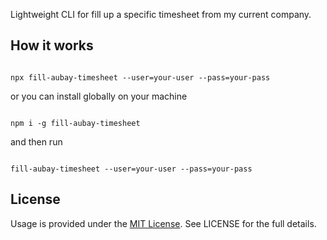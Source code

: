 Lightweight CLI for fill up a specific timesheet from my current company.

## How it works

```shell

npx fill-aubay-timesheet --user=your-user --pass=your-pass

```

or you can install globally on your machine

```shell

npm i -g fill-aubay-timesheet

```

and then run

```shell

fill-aubay-timesheet --user=your-user --pass=your-pass

```

## License

Usage is provided under the
[MIT License](http://opensource.org/licenses/mit-license.php). See LICENSE for
the full details.
